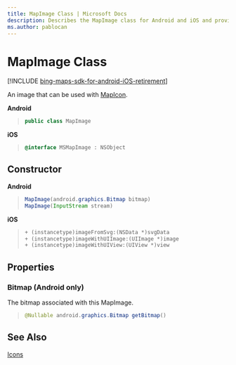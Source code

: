```yaml
---
title: MapImage Class | Microsoft Docs
description: Describes the MapImage class for Android and iOS and provides the class' constructor, properties, and additional references.
ms.author: pablocan
---
```


# MapImage Class

[!INCLUDE [bing-maps-sdk-for-android-iOS-retirement](../../includes/bing-maps-sdk-for-android-iOS-retirement.md)]

An image that can be used with [MapIcon](MapIcon-class.md).

**Android**

>```java
> public class MapImage
>```

**iOS**

>```objectivec
> @interface MSMapImage : NSObject
>```

## Constructor

**Android**

>```java
> MapImage(android.graphics.Bitmap bitmap)
> MapImage(InputStream stream)
>```

**iOS**

>```objectivec
> + (instancetype)imageFromSvg:(NSData *)svgData
> + (instancetype)imageWithUIImage:(UIImage *)image
> + (instancetype)imageWithUIView:(UIView *)view
>```

## Properties

### Bitmap (Android only)

The bitmap associated with this MapImage.

>```java
> @Nullable android.graphics.Bitmap getBitmap()
>```


## See Also

[Icons](../map-control-concepts/map-icons.md)
